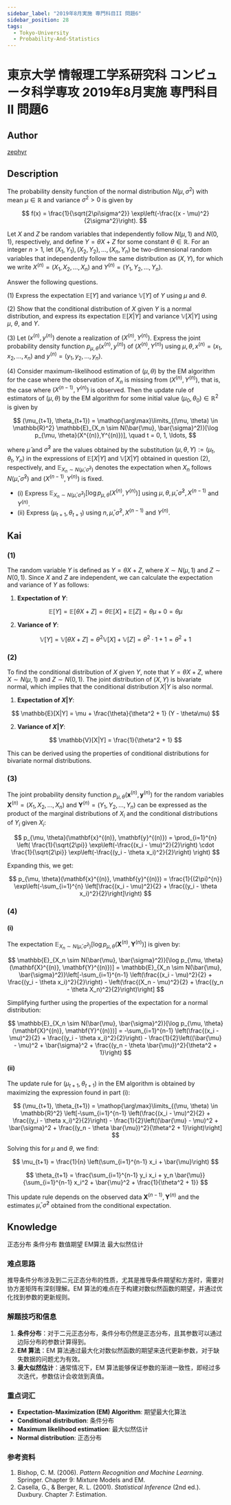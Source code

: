 ```yaml
---
sidebar_label: "2019年8月実施 専門科目II 問題6"
sidebar_position: 28
tags:
  - Tokyo-University
  - Probability-And-Statistics
---
```

# 東京大学 情報理工学系研究科 コンピュータ科学専攻 2019年8月実施 専門科目II 問題6

## **Author**
[zephyr](https://inshi-notes.zephyr-zdz.space/)

## **Description**
The probability density function of the normal distribution $N(\mu, \sigma^2)$ with mean $\mu \in \mathbb{R}$ and variance $\sigma^2 > 0$ is given by

$$
f(x) = \frac{1}{\sqrt{2\pi\sigma^2}} \exp\left(-\frac{(x - \mu)^2}{2\sigma^2}\right).
$$

Let $X$ and $Z$ be random variables that independently follow $N(\mu, 1)$ and $N(0, 1)$, respectively, and define $Y = \theta X + Z$ for some constant $\theta \in \mathbb{R}$. For an integer $n > 1$, let $(X_1, Y_1), (X_2, Y_2), \ldots, (X_n, Y_n)$ be two-dimensional random variables that independently follow the same distribution as $(X, Y)$, for which we write $X^{(n)} = (X_1, X_2, \ldots, X_n)$ and $Y^{(n)} = (Y_1, Y_2, \ldots, Y_n)$.

Answer the following questions.

(1) Express the expectation $\mathbb{E}[Y]$ and variance $\mathbb{V}[Y]$ of $Y$ using $\mu$ and $\theta$.

(2) Show that the conditional distribution of $X$ given $Y$ is a normal distribution, and express its expectation $\mathbb{E}[X|Y]$ and variance $\mathbb{V}[X|Y]$ using $\mu$, $\theta$, and $Y$.

(3) Let $(x^{(n)}, y^{(n)})$ denote a realization of $(X^{(n)}, Y^{(n)})$. Express the joint probability density function $p_{\mu, \theta}(x^{(n)}, y^{(n)})$ of $(X^{(n)}, Y^{(n)})$ using $\mu, \theta, x^{(n)} = (x_1, x_2, \ldots, x_n)$ and $y^{(n)} = (y_1, y_2, \ldots, y_n)$.

(4) Consider maximum-likelihood estimation of $(\mu, \theta)$ by the EM algorithm for the case where the observation of $X_n$ is missing from $(X^{(n)},Y^{(n)})$, that is, the case where $(X^{(n-1)},Y^{(n)})$ is observed. Then the update rule of estimators of $(\mu, \theta)$ by the EM algorithm for some initial value $(\mu_0, \theta_0) \in \mathbb{R}^2$ is given by

$$
(\mu_{t+1}, \theta_{t+1}) = \mathop{\arg\max}\limits_{(\mu, \theta) \in \mathbb{R}^2} \mathbb{E}_{X_n \sim N(\bar{\mu}, \bar{\sigma}^2)}[\log p_{\mu, \theta}(X^{(n)},Y^{(n)})], \quad t = 0, 1, \ldots,
$$

where $\bar{\mu}$ and $\bar{\sigma}^2$ are the values obtained by the substitution $(\mu, \theta, Y) := (\mu_t, \theta_t, Y_n)$ in the expressions of $\mathbb{E}[X|Y]$ and $\mathbb{V}[X|Y]$ obtained in question (2), respectively, and $\mathbb{E}_{X_n \sim N(\bar{\mu}, \bar{\sigma}^2)}$ denotes the expectation when $X_n$ follows $N(\bar{\mu}, \bar{\sigma}^2)$ and $(X^{(n-1)},Y^{(n)})$ is fixed.

- (i) Express $\mathbb{E}_{X_n \sim N(\bar{\mu}, \bar{\sigma}^2)}[\log p_{\mu, \theta}(X^{(n)},Y^{(n)})]$ using $\mu, \theta, \bar{\mu}, \bar{\sigma}^2, X^{(n-1)}$ and $Y^{(n)}$.
- (ii) Express $(\mu_{t+1}, \theta_{t+1})$ using $n, \bar{\mu}, \bar{\sigma}^2, X^{(n-1)}$ and $Y^{(n)}$.

## **Kai**
### (1)

The random variable $Y$ is defined as $Y = \theta X + Z$, where $X \sim N(\mu, 1)$ and $Z \sim N(0, 1)$. Since $X$ and $Z$ are independent, we can calculate the expectation and variance of $Y$ as follows:

1. **Expectation of $Y$**:

$$
\mathbb{E}[Y] = \mathbb{E}[\theta X + Z] = \theta \mathbb{E}[X] + \mathbb{E}[Z] = \theta \mu + 0 = \theta \mu
$$

2. **Variance of $Y$**:

$$
\mathbb{V}[Y] = \mathbb{V}[\theta X + Z] = \theta^2 \mathbb{V}[X] + \mathbb{V}[Z] = \theta^2 \cdot 1 + 1 =\theta^2 + 1
$$

### (2)

To find the conditional distribution of $X$ given $Y$, note that $Y = \theta X + Z$, where $X \sim N(\mu, 1)$ and $Z \sim N(0, 1)$. The joint distribution of $(X, Y)$ is bivariate normal, which implies that the conditional distribution $X|Y$ is also normal.

1. **Expectation of $X|Y$**:

$$
\mathbb{E}[X|Y] = \mu + \frac{\theta}{\theta^2 + 1} (Y - \theta\mu)
$$

2. **Variance of $X|Y$**:

$$
\mathbb{V}[X|Y] = \frac{1}{\theta^2 + 1}
$$

This can be derived using the properties of conditional distributions for bivariate normal distributions.

### (3)

The joint probability density function $p_{\mu, \theta}(\mathbf{x}^{(n)}, \mathbf{y}^{(n)})$ for the random variables $\mathbf{X}^{(n)} = (X_1, X_2, \ldots, X_n)$ and $\mathbf{Y}^{(n)} = (Y_1, Y_2, \ldots, Y_n)$ can be expressed as the product of the marginal distributions of $X_i$ and the conditional distributions of $Y_i$ given $X_i$:

$$
p_{\mu, \theta}(\mathbf{x}^{(n)}, \mathbf{y}^{(n)}) = \prod_{i=1}^{n} \left( \frac{1}{\sqrt{2\pi}} \exp\left(-\frac{(x_i - \mu)^2}{2}\right) \cdot \frac{1}{\sqrt{2\pi}} \exp\left(-\frac{(y_i - \theta x_i)^2}{2}\right) \right)
$$

Expanding this, we get:

$$
p_{\mu, \theta}(\mathbf{x}^{(n)}, \mathbf{y}^{(n)}) = \frac{1}{(2\pi)^{n}} \exp\left(-\sum_{i=1}^{n} \left[\frac{(x_i - \mu)^2}{2} + \frac{(y_i - \theta x_i)^2}{2}\right]\right)
$$

### (4)
#### (i)

The expectation $\mathbb{E}_{X_n \sim N(\bar{\mu}, \bar{\sigma}^2)}[\log p_{\mu, \theta}(\mathbf{X}^{(n)}, \mathbf{Y}^{(n)})]$ is given by:

$$
\mathbb{E}_{X_n \sim N(\bar{\mu}, \bar{\sigma}^2)}[\log p_{\mu, \theta}(\mathbf{X}^{(n)}, \mathbf{Y}^{(n)})] = \mathbb{E}_{X_n \sim N(\bar{\mu}, \bar{\sigma}^2)}\left[-\sum_{i=1}^{n-1} \left(\frac{(x_i - \mu)^2}{2} + \frac{(y_i - \theta x_i)^2}{2}\right) - \left(\frac{(X_n - \mu)^2}{2} + \frac{(y_n - \theta X_n)^2}{2}\right)\right]
$$

Simplifying further using the properties of the expectation for a normal distribution:

$$
\mathbb{E}_{X_n \sim N(\bar{\mu}, \bar{\sigma}^2)}[\log p_{\mu, \theta}(\mathbf{X}^{(n)}, \mathbf{Y}^{(n)})] = -\sum_{i=1}^{n-1} \left(\frac{(x_i - \mu)^2}{2} + \frac{(y_i - \theta x_i)^2}{2}\right) - \frac{1}{2}\left((\bar{\mu} - \mu)^2 + \bar{\sigma}^2 + \frac{(y_n - \theta \bar{\mu})^2}{\theta^2 + 1}\right)
$$

#### (ii)

The update rule for $(\mu_{t+1}, \theta_{t+1})$ in the EM algorithm is obtained by maximizing the expression found in part (i):

$$
(\mu_{t+1}, \theta_{t+1}) = \mathop{\arg\max}\limits_{(\mu, \theta) \in \mathbb{R}^2} \left[-\sum_{i=1}^{n-1} \left(\frac{(x_i - \mu)^2}{2} + \frac{(y_i - \theta x_i)^2}{2}\right) - \frac{1}{2}\left((\bar{\mu} - \mu)^2 + \bar{\sigma}^2 + \frac{(y_n - \theta \bar{\mu})^2}{\theta^2 + 1}\right)\right]
$$

Solving this for $\mu$ and $\theta$, we find:

$$
\mu_{t+1} = \frac{1}{n} \left(\sum_{i=1}^{n-1} x_i + \bar{\mu}\right)
$$

$$
\theta_{t+1} = \frac{\sum_{i=1}^{n-1} y_i x_i + y_n \bar{\mu}}{\sum_{i=1}^{n-1} x_i^2 + \bar{\mu}^2 + \frac{1}{\theta^2 + 1}}
$$

This update rule depends on the observed data $\mathbf{X}^{(n-1)}, \mathbf{Y}^{(n)}$ and the estimates $\bar{\mu}, \bar{\sigma}^2$ obtained from the conditional expectation.

## **Knowledge**

正态分布 条件分布 数值期望 EM算法 最大似然估计

### 难点思路

推导条件分布涉及到二元正态分布的性质，尤其是推导条件期望和方差时，需要对协方差矩阵有深刻理解。EM 算法的难点在于构建对数似然函数的期望，并通过优化找到参数的更新规则。

### 解题技巧和信息

1. **条件分布**：对于二元正态分布，条件分布仍然是正态分布，且其参数可以通过边际分布的参数计算得到。
2. **EM 算法**：EM 算法通过最大化对数似然函数的期望来迭代更新参数，对于缺失数据的问题尤为有效。
3. **最大似然估计**：通常情况下，EM 算法能够保证参数的渐进一致性，即经过多次迭代，参数估计会收敛到真值。

### 重点词汇

- **Expectation-Maximization (EM) Algorithm**: 期望最大化算法
- **Conditional distribution**: 条件分布
- **Maximum likelihood estimation**: 最大似然估计
- **Normal distribution**: 正态分布

### 参考资料

1. Bishop, C. M. (2006). *Pattern Recognition and Machine Learning*. Springer. Chapter 9: Mixture Models and EM.
2. Casella, G., & Berger, R. L. (2001). *Statistical Inference* (2nd ed.). Duxbury. Chapter 7: Estimation.
